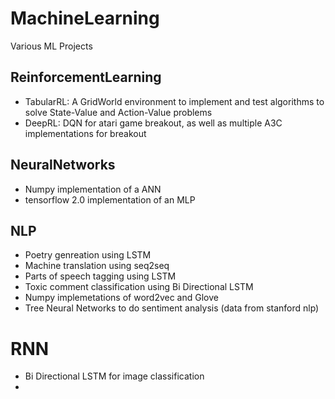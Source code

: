 # MachineLearning
Various ML Projects

## ReinforcementLearning
- TabularRL: A GridWorld environment to implement and test algorithms to solve State-Value and Action-Value problems
- DeepRL: DQN for atari game breakout, as well as multiple A3C implementations for breakout

## NeuralNetworks
- Numpy implementation of a ANN
- tensorflow 2.0 implementation of an MLP

## NLP
- Poetry genreation using LSTM
- Machine translation using seq2seq
- Parts of speech tagging using LSTM
- Toxic comment classification using Bi Directional LSTM
- Numpy implemetations of word2vec and Glove
- Tree Neural Networks to do sentiment analysis (data from stanford nlp)

# RNN
- Bi Directional LSTM for image classification
-
